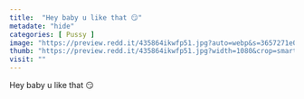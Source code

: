 ```yaml
---
title:  "Hey baby u like that 😏"
metadate: "hide"
categories: [ Pussy ]
image: "https://preview.redd.it/435864ikwfp51.jpg?auto=webp&s=3657271e0cd55b6b1a565643cf1e5676183d3560"
thumb: "https://preview.redd.it/435864ikwfp51.jpg?width=1080&crop=smart&auto=webp&s=c2b612ea44f10d0f974d3c0c86bcd7c0a92d6c31"
visit: ""
---
```

Hey baby u like that 😏
